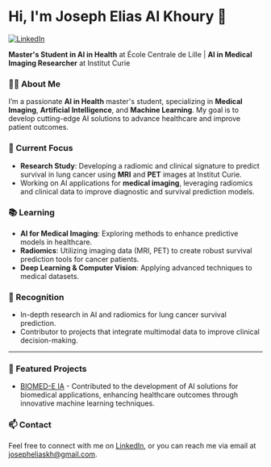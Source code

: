 # Hi, I'm Joseph Elias Al Khoury 👋

[![LinkedIn](https://img.shields.io/badge/LinkedIn-Profile-blue)](https://www.linkedin.com/in/joseph-elias-al-khoury-0a54a8239/)  

**Master's Student in AI in Health** at École Centrale de Lille | **AI in Medical Imaging Researcher** at Institut Curie

### 👨‍💻 About Me
I’m a passionate **AI in Health** master's student, specializing in **Medical Imaging**, **Artificial Intelligence**, and **Machine Learning**. My goal is to develop cutting-edge AI solutions to advance healthcare and improve patient outcomes.

### 💼 Current Focus
- **Research Study**: Developing a radiomic and clinical signature to predict survival in lung cancer using **MRI** and **PET** images at Institut Curie.
- Working on AI applications for **medical imaging**, leveraging radiomics and clinical data to improve diagnostic and survival prediction models.

### 📚 Learning
- **AI for Medical Imaging**: Exploring methods to enhance predictive models in healthcare.
- **Radiomics**: Utilizing imaging data (MRI, PET) to create robust survival prediction tools for cancer patients.
- **Deep Learning & Computer Vision**: Applying advanced techniques to medical datasets.

### 🌟 Recognition
- In-depth research in AI and radiomics for lung cancer survival prediction.
- Contributor to projects that integrate multimodal data to improve clinical decision-making.

---

### 📌 Featured Projects
- [BIOMED-E IA](https://www.lito-web.fr/fr/projets/93-biomede-ia) - Contributed to the development of AI solutions for biomedical applications, enhancing healthcare outcomes through innovative machine learning techniques.


### 📫 Contact
Feel free to connect with me on [LinkedIn](https://www.linkedin.com/in/joseph-elias-al-khoury-0a54a8239/), or you can reach me via email at [josepheliaskh@gmail.com](mailto:josepheliaskh@gmail.com).
